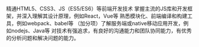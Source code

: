 <!--
 * @Author: tim
 * @Date: 2020-04-02 15:27:57
 * @LastEditors: tim
 * @LastEditTime: 2020-04-03 10:21:28
 * @Description: 
 -->

精通HTML5、CSS3、JS（ES5/ES6）等前端开发技术
掌握主流的JS库和开发框架，并深入理解其设计原理，例如React，Vue等
熟悉模块化、前端编译和构建工具，例如webpack、babel等
（加分项）了解服务端或native移动应用开发，例如nodejs、Java等
对技术有强追求，有良好的沟通能力和团队协同能力，有优秀的分析问题和解决问题的能力。
